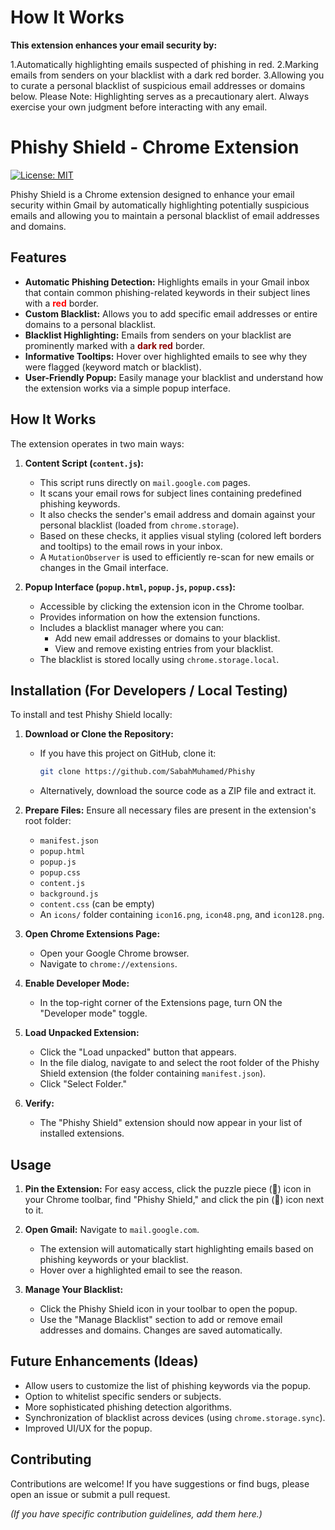 
# How It Works
**This extension enhances your email security by:**

1.Automatically highlighting emails suspected of phishing in red.
2.Marking emails from senders on your blacklist with a dark red border.
3.Allowing you to curate a personal blacklist of suspicious email addresses or domains below.
Please Note: Highlighting serves as a precautionary alert. Always exercise your own judgment before interacting with any email.


# Phishy Shield - Chrome Extension

[![License: MIT](https://img.shields.io/badge/License-MIT-yellow.svg)](https://opensource.org/licenses/MIT)

Phishy Shield is a Chrome extension designed to enhance your email security within Gmail by automatically highlighting potentially suspicious emails and allowing you to maintain a personal blacklist of email addresses and domains.

## Features

*   **Automatic Phishing Detection:** Highlights emails in your Gmail inbox that contain common phishing-related keywords in their subject lines with a **<span style="color:red;">red</span>** border.
*   **Custom Blacklist:** Allows you to add specific email addresses or entire domains to a personal blacklist.
*   **Blacklist Highlighting:** Emails from senders on your blacklist are prominently marked with a **<span style="color:darkred;">dark red</span>** border.
*   **Informative Tooltips:** Hover over highlighted emails to see why they were flagged (keyword match or blacklist).
*   **User-Friendly Popup:** Easily manage your blacklist and understand how the extension works via a simple popup interface.




## How It Works

The extension operates in two main ways:

1.  **Content Script (`content.js`):**
    *   This script runs directly on `mail.google.com` pages.
    *   It scans your email rows for subject lines containing predefined phishing keywords.
    *   It also checks the sender's email address and domain against your personal blacklist (loaded from `chrome.storage`).
    *   Based on these checks, it applies visual styling (colored left borders and tooltips) to the email rows in your inbox.
    *   A `MutationObserver` is used to efficiently re-scan for new emails or changes in the Gmail interface.

2.  **Popup Interface (`popup.html`, `popup.js`, `popup.css`):**
    *   Accessible by clicking the extension icon in the Chrome toolbar.
    *   Provides information on how the extension functions.
    *   Includes a blacklist manager where you can:
        *   Add new email addresses or domains to your blacklist.
        *   View and remove existing entries from your blacklist.
    *   The blacklist is stored locally using `chrome.storage.local`.

## Installation (For Developers / Local Testing)

To install and test Phishy Shield locally:

1.  **Download or Clone the Repository:**
    *   If you have this project on GitHub, clone it:
        ```bash
        git clone https://github.com/SabahMuhamed/Phishy
        ```
    *   Alternatively, download the source code as a ZIP file and extract it.

2.  **Prepare Files:**
    Ensure all necessary files are present in the extension's root folder:
    *   `manifest.json`
    *   `popup.html`
    *   `popup.js`
    *   `popup.css`
    *   `content.js`
    *   `background.js`
    *   `content.css` (can be empty)
    *   An `icons/` folder containing `icon16.png`, `icon48.png`, and `icon128.png`.

3.  **Open Chrome Extensions Page:**
    *   Open your Google Chrome browser.
    *   Navigate to `chrome://extensions`.

4.  **Enable Developer Mode:**
    *   In the top-right corner of the Extensions page, turn ON the "Developer mode" toggle.

5.  **Load Unpacked Extension:**
    *   Click the "Load unpacked" button that appears.
    *   In the file dialog, navigate to and select the root folder of the Phishy Shield extension (the folder containing `manifest.json`).
    *   Click "Select Folder."

6.  **Verify:**
    *   The "Phishy Shield" extension should now appear in your list of installed extensions.

## Usage

1.  **Pin the Extension:** For easy access, click the puzzle piece (🧩) icon in your Chrome toolbar, find "Phishy Shield," and click the pin (📌) icon next to it.

2.  **Open Gmail:** Navigate to `mail.google.com`.
    *   The extension will automatically start highlighting emails based on phishing keywords or your blacklist.
    *   Hover over a highlighted email to see the reason.

3.  **Manage Your Blacklist:**
    *   Click the Phishy Shield icon in your toolbar to open the popup.
    *   Use the "Manage Blacklist" section to add or remove email addresses and domains. Changes are saved automatically.



## Future Enhancements (Ideas)

*   Allow users to customize the list of phishing keywords via the popup.
*   Option to whitelist specific senders or subjects.
*   More sophisticated phishing detection algorithms.
*   Synchronization of blacklist across devices (using `chrome.storage.sync`).
*   Improved UI/UX for the popup.

## Contributing

Contributions are welcome! If you have suggestions or find bugs, please open an issue or submit a pull request.

*(If you have specific contribution guidelines, add them here.)*

